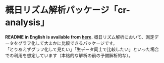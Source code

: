 # 概日リズム解析パッケージ「cr-analysis」
**README in English is available from [here](https://github.com/TOOOOOOMY/Circadian-Rhythm-Analysis).**
概日リズム解析において、測定データをグラフ化して大まかに比較できるパッケージです。  
「とりあえずグラフ化して見たい」「生データ同士で比較したい」といった場合での利用を想定しています（本格的な解析の前の予備解析的な）。  



